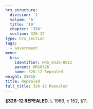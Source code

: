 ```yaml
---
hrs_structure:
  division: '1'
  volume: '6'
  title: '19'
  chapter: '326'
  section: 326-12
type: hrs_section
tags:
  - Government
menu:
  hrs:
    identifier: HRS_0326-0012
    parent: HRS0326
    name: 326-12 Repealed
weight: 25055
title: Repealed
full_title: 326-12 Repealed
---
```

**§326-12 REPEALED.** L 1969, c 152, §11.